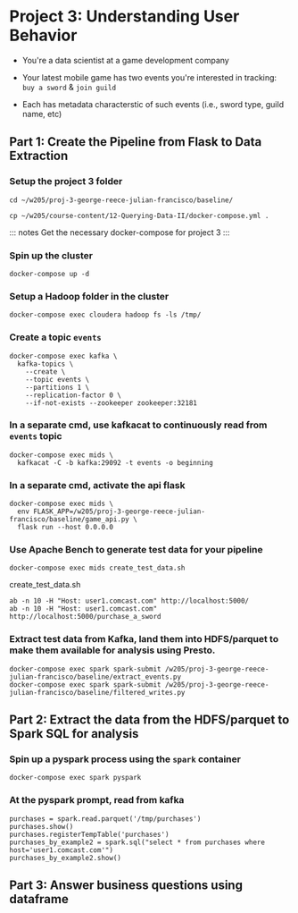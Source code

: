 # Project 3: Understanding User Behavior

- You're a data scientist at a game development company  

- Your latest mobile game has two events you're interested in tracking: `buy a
  sword` & `join guild`

- Each has metadata characterstic of such events (i.e., sword type, guild name,
  etc)
  
## Part 1: Create the Pipeline from Flask to Data Extraction

### Setup the project 3 folder

```
cd ~/w205/proj-3-george-reece-julian-francisco/baseline/
```

```
cp ~/w205/course-content/12-Querying-Data-II/docker-compose.yml .
```

::: notes
Get the necessary docker-compose for project 3
:::

### Spin up the cluster

```
docker-compose up -d
```

### Setup a Hadoop folder in the cluster

```
docker-compose exec cloudera hadoop fs -ls /tmp/
```

### Create a topic `events`

```
docker-compose exec kafka \
  kafka-topics \
    --create \
    --topic events \
    --partitions 1 \
    --replication-factor 0 \
    --if-not-exists --zookeeper zookeeper:32181
```

### In a separate cmd,  use kafkacat to continuously read from `events` topic

```
docker-compose exec mids \
  kafkacat -C -b kafka:29092 -t events -o beginning
```

### In a separate cmd, activate the api flask

```
docker-compose exec mids \
  env FLASK_APP=/w205/proj-3-george-reece-julian-francisco/baseline/game_api.py \
  flask run --host 0.0.0.0
```

### Use Apache Bench to generate test data for your pipeline

```
docker-compose exec mids create_test_data.sh
```

create_test_data.sh
```
ab -n 10 -H "Host: user1.comcast.com" http://localhost:5000/
ab -n 10 -H "Host: user1.comcast.com" http://localhost:5000/purchase_a_sword
```


### Extract test data from Kafka, land them into HDFS/parquet to make them available for analysis using Presto.

```
docker-compose exec spark spark-submit /w205/proj-3-george-reece-julian-francisco/baseline/extract_events.py
docker-compose exec spark spark-submit /w205/proj-3-george-reece-julian-francisco/baseline/filtered_writes.py
```

## Part 2: Extract the data from the HDFS/parquet to Spark SQL for analysis

### Spin up a pyspark process using the `spark` container

```
docker-compose exec spark pyspark
```

### At the pyspark prompt, read from kafka

```
purchases = spark.read.parquet('/tmp/purchases')
purchases.show()
purchases.registerTempTable('purchases')
purchases_by_example2 = spark.sql("select * from purchases where host='user1.comcast.com'")
purchases_by_example2.show()
```

## Part 3: Answer business questions using dataframe
